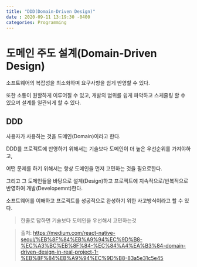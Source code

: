 ```yaml
---
title: "DDD(Domain-Driven Design)"
date : 2020-09-11 13:19:30 -0400
categories: Programming
---
```






# 도메인 주도 설계(Domain-Driven Design)


소프트웨어의 복잡성을 최소화하며 요구사항을 쉽게 반영할 수 있다. 

또한 소통이 원할하게 이루어질 수 있고, 개발의 범위를 쉽게 파악하고 스케줄링 할 수 있으며 설계를 일관되게 할 수 있다.


## DDD

사용자가 사용하는 것을 도메인(Domain)이라고 한다.

DDD를 프로젝트에 반영하기 위해서는 기술보다 도메인이 더 높은 우선순위를 가져야하고,

어떤 문제를 하기 위해서는 항상 도메인을 먼저 고민하는 것을 필요로한다.

그리고 그 도메인들을 바탕으로 설계(Design)하고 프로젝트에 지속적으로/반복적으로 반영하여 개발(Developemnt)한다.

소프트웨어를 이해하고 프로젝트를 성공적으로 완성하기 위한 사고방식이라고 할 수 있다.

> 한줄로 답하면 기술보다 도메인을 우선해서 고민하는것


> 출처: https://medium.com/react-native-seoul/%EB%8F%84%EB%A9%94%EC%9D%B8-%EC%A3%BC%EB%8F%84-%EC%84%A4%EA%B3%84-domain-driven-design-in-real-project-1-%EB%8F%84%EB%A9%94%EC%9D%B8-83a5e31c5e45



